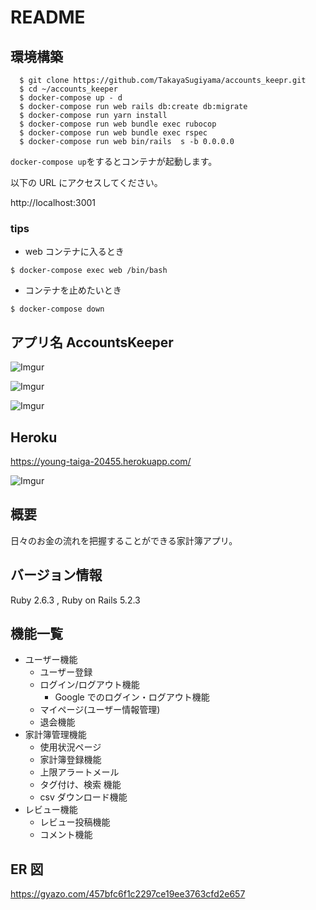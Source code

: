 # README

## 環境構築

```
  $ git clone https://github.com/TakayaSugiyama/accounts_keepr.git
  $ cd ~/accounts_keeper
  $ docker-compose up - d
  $ docker-compose run web rails db:create db:migrate
  $ docker-compose run yarn install
  $ docker-compose run web bundle exec rubocop
  $ docker-compose run web bundle exec rspec
  $ docker-compose run web bin/rails  s -b 0.0.0.0
```

`docker-compose up`をするとコンテナが起動します。

以下の URL にアクセスしてください。

http://localhost:3001

### tips

- web コンテナに入るとき

```
$ docker-compose exec web /bin/bash
```

- コンテナを止めたいとき

```
$ docker-compose down
```

## アプリ名 AccountsKeeper

![Imgur](https://i.imgur.com/rNwt8Pa.png)

![Imgur](https://i.imgur.com/zCI9UlK.png)

![Imgur](https://i.imgur.com/CgNsrWz.png)

## Heroku

https://young-taiga-20455.herokuapp.com/

![Imgur](https://i.imgur.com/jFbwwhD.png)

## 概要

日々のお金の流れを把握することができる家計簿アプリ。

## バージョン情報

Ruby 2.6.3 ,
Ruby on Rails 5.2.3


## 機能一覧

- ユーザー機能
  - ユーザー登録
  - ログイン/ログアウト機能
    - Google でのログイン・ログアウト機能
  - マイページ(ユーザー情報管理)
  - 退会機能
- 家計簿管理機能
  - 使用状況ページ
  - 家計簿登録機能
  - 上限アラートメール
  - タグ付け、検索 機能
  - csv ダウンロード機能
- レビュー機能
  - レビュー投稿機能
  - コメント機能

## ER 図

https://gyazo.com/457bfc6f1c2297ce19ee3763cfd2e657


